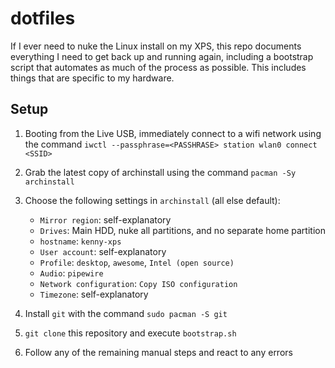 # dotfiles

If I ever need to nuke the Linux install on my XPS, this repo documents 
everything I need to get back up and running again, including a bootstrap script 
that automates as much of the process as possible. This includes things that 
are specific to my hardware.

## Setup

1. Booting from the Live USB, immediately connect to a wifi network using the 
command `iwctl --passphrase=<PASSHRASE> station wlan0 connect <SSID>`

2. Grab the latest copy of archinstall using the command `pacman -Sy archinstall`

3. Choose the following settings in `archinstall` (all else default):
    * `Mirror region`: self-explanatory
    * `Drives`: Main HDD, nuke all partitions, and no separate home partition
    * `hostname`: `kenny-xps`
    * `User account`: self-explanatory
    * `Profile`: `desktop`, `awesome`, `Intel (open source)`
    * `Audio`: `pipewire`
    * `Network configuration`: `Copy ISO configuration`
    * `Timezone`: self-explanatory

4. Install `git` with the command `sudo pacman -S git`

5. `git clone` this repository and execute `bootstrap.sh`

6. Follow any of the remaining manual steps and react to any errors